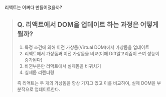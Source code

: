 리액트는 어쩌다 만들어졌을까?

> ## Q. 리액트에서 DOM을 업데이트 하는 과정은 어떻게 될까?
>
> 1. 특정 조건에 의해 이전 가상돔(Virtual DOM)에서 가상돔을 업데이트
> 2. 리액트에서 가상돔과 이전 가상돔을 비교(이때 Diff알고리즘이 쓰여 성능이 증가된다)
> 3. 바뀐부분만 리액트에서 실제돔을 바뀌치기
> 4. 실제돔 리렌더링
>
> 즉 리액트는 두 개의 가상돔을 항상 가지고 있고 이를 비교하여, 실제 DOM을 부분적으로 업데이트한다.
